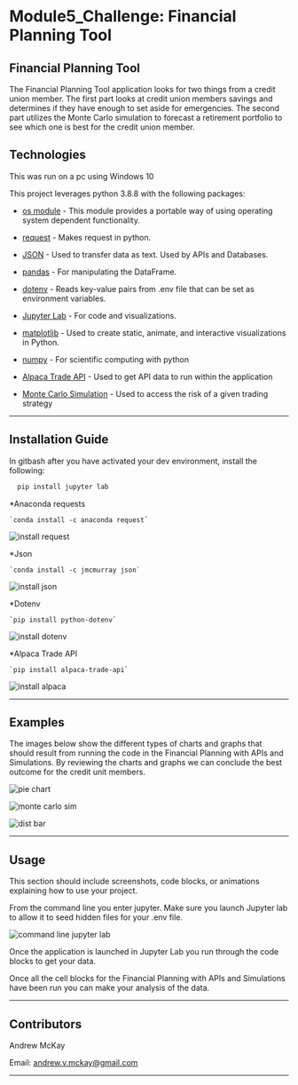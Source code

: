 # Module5_Challenge: Financial Planning Tool

## Financial Planning Tool

The Financial Planning Tool application looks for two things from a credit union member. The first part looks at credit union members savings and determines if they have enough to set aside for emergencies. The second part utilizes the Monte Carlo simulation to forecast a retirement portfolio to see which one is best for the credit union member.

## Technologies

This was run on a pc using Windows 10

This project leverages python 3.8.8 with the following packages:


* [os module](https://docs.python.org/3/library/os.html) - This module provides a portable way of using operating system dependent functionality.

* [request](https://anaconda.org/anaconda/requests) - Makes request in python.

* [JSON](https://docs.python.org/3/library/json.html) - Used to transfer data as text. Used by APIs and Databases.

* [pandas](https://pandas.pydata.org/docs) - For manipulating the DataFrame.

* [dotenv](https://pypi.org/project/python-dotenv/) - Reads key-value pairs from .env file that can be set as environment variables.

* [Jupyter Lab](https://jupyterlab.readthedocs.io.en/stable) - For code and visualizations.

* [matplotlib](https://matplotlib.org/) - Used to create static, animate, and interactive visualizations in Python.

* [numpy](https://numpy.org/install/) - For scientific computing with python

* [Alpaca Trade API](https://alpaca.markets/docs/) - Used to get API data to run within the application

* [Monte Carlo Simulation](https://github.com/pythonprogramming/monte-carlo-simulator) - Used to access the risk of a given trading strategy


---

## Installation Guide

In gitbash after you have activated your dev environment, install the following:

```python
  pip install jupyter lab
```

*Anaconda requests

    `conda install -c anaconda request`
  
 
![install request](https://github.com/mckayav3/Module5_Challenge/blob/main/Images/install_requests.JPG)


*Json

    `conda install -c jmcmurray json`
    
    
![install json](https://github.com/mckayav3/Module5_Challenge/blob/main/Images/install_json.JPG)



*Dotenv

    `pip install python-dotenv`
    
    
![install dotenv](https://github.com/mckayav3/Module5_Challenge/blob/main/Images/install_dotenv.JPG)



*Alpaca Trade API

    `pip install alpaca-trade-api`
    
    
![install alpaca](https://github.com/mckayav3/Module5_Challenge/blob/main/Images/install_alpaca.JPG)



---

## Examples
The images below show the different types of charts and graphs that should result from running the code in the Financial Planning with APIs and Simulations. By reviewing the charts and graphs we can conclude the best outcome for the credit unit members.


![pie chart](https://github.com/mckayav3/Module5_Challenge/blob/main/Images/pie_chart.JPG)


![monte carlo sim](https://github.com/mckayav3/Module5_Challenge/blob/main/Images/monte_carlo_sim.JPG)



![dist bar](https://github.com/mckayav3/Module5_Challenge/blob/main/Images/dist_bar_graph.JPG)


---

## Usage

This section should include screenshots, code blocks, or animations explaining how to use your project.

From the command line you enter jupyter. Make sure you launch Jupyter lab to allow it to seed hidden files for your .env file.

![command line jupyter lab](https://github.com/mckayav3/Module5_Challenge/blob/main/Images/launch_jupyterlab.JPG)

Once the application is launched in Jupyter Lab you run through the code blocks to get your data.

Once all the cell blocks for the Financial Planning with APIs and Simulations have been run you can make your analysis of the data.

---

## Contributors

Andrew McKay

Email: andrew.v.mckay@gmail.com

---

